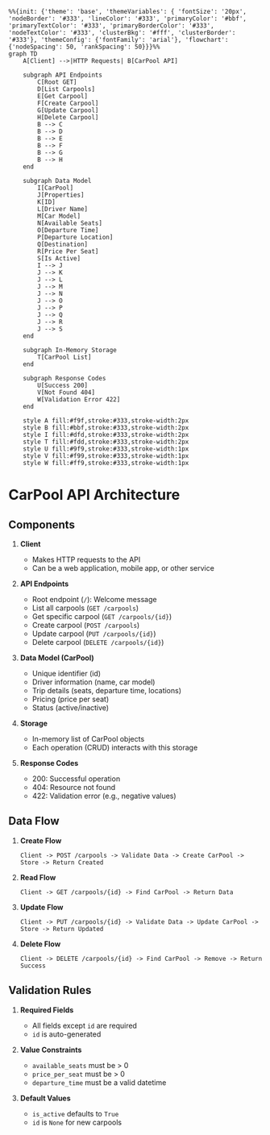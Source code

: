 ```mermaid
%%{init: {'theme': 'base', 'themeVariables': { 'fontSize': '20px', 'nodeBorder': '#333', 'lineColor': '#333', 'primaryColor': '#bbf', 'primaryTextColor': '#333', 'primaryBorderColor': '#333', 'nodeTextColor': '#333', 'clusterBkg': '#fff', 'clusterBorder': '#333'}, 'themeConfig': {'fontFamily': 'arial'}, 'flowchart': {'nodeSpacing': 50, 'rankSpacing': 50}}}%%
graph TD
    A[Client] -->|HTTP Requests| B[CarPool API]
    
    subgraph API Endpoints
        C[Root GET]
        D[List Carpools]
        E[Get Carpool]
        F[Create Carpool]
        G[Update Carpool]
        H[Delete Carpool]
        B --> C
        B --> D
        B --> E
        B --> F
        B --> G
        B --> H
    end

    subgraph Data Model
        I[CarPool]
        J[Properties]
        K[ID]
        L[Driver Name]
        M[Car Model]
        N[Available Seats]
        O[Departure Time]
        P[Departure Location]
        Q[Destination]
        R[Price Per Seat]
        S[Is Active]
        I --> J
        J --> K
        J --> L
        J --> M
        J --> N
        J --> O
        J --> P
        J --> Q
        J --> R
        J --> S
    end

    subgraph In-Memory Storage
        T[CarPool List]
    end

    subgraph Response Codes
        U[Success 200]
        V[Not Found 404]
        W[Validation Error 422]
    end

    style A fill:#f9f,stroke:#333,stroke-width:2px
    style B fill:#bbf,stroke:#333,stroke-width:2px
    style I fill:#dfd,stroke:#333,stroke-width:2px
    style T fill:#fdd,stroke:#333,stroke-width:2px
    style U fill:#9f9,stroke:#333,stroke-width:1px
    style V fill:#f99,stroke:#333,stroke-width:1px
    style W fill:#ff9,stroke:#333,stroke-width:1px
```

# CarPool API Architecture

## Components

1. **Client**
   - Makes HTTP requests to the API
   - Can be a web application, mobile app, or other service

2. **API Endpoints**
   - Root endpoint (`/`): Welcome message
   - List all carpools (`GET /carpools`)
   - Get specific carpool (`GET /carpools/{id}`)
   - Create carpool (`POST /carpools`)
   - Update carpool (`PUT /carpools/{id}`)
   - Delete carpool (`DELETE /carpools/{id}`)

3. **Data Model (CarPool)**
   - Unique identifier (id)
   - Driver information (name, car model)
   - Trip details (seats, departure time, locations)
   - Pricing (price per seat)
   - Status (active/inactive)

4. **Storage**
   - In-memory list of CarPool objects
   - Each operation (CRUD) interacts with this storage

5. **Response Codes**
   - 200: Successful operation
   - 404: Resource not found
   - 422: Validation error (e.g., negative values)

## Data Flow

1. **Create Flow**
   ```
   Client -> POST /carpools -> Validate Data -> Create CarPool -> Store -> Return Created
   ```

2. **Read Flow**
   ```
   Client -> GET /carpools/{id} -> Find CarPool -> Return Data
   ```

3. **Update Flow**
   ```
   Client -> PUT /carpools/{id} -> Validate Data -> Update CarPool -> Store -> Return Updated
   ```

4. **Delete Flow**
   ```
   Client -> DELETE /carpools/{id} -> Find CarPool -> Remove -> Return Success
   ```

## Validation Rules

1. **Required Fields**
   - All fields except `id` are required
   - `id` is auto-generated

2. **Value Constraints**
   - `available_seats` must be > 0
   - `price_per_seat` must be > 0
   - `departure_time` must be a valid datetime

3. **Default Values**
   - `is_active` defaults to `True`
   - `id` is `None` for new carpools 